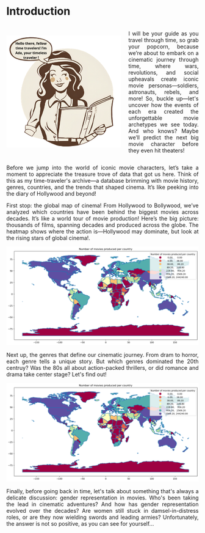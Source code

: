 # Introduction

<div style="display: flex; align-items: center; justify-content: center;">
    <div style="flex: 0 0 auto; margin-right: 20px;">
        <img src="/markdown_files/ada_dessin.png" alt="Ada" style="max-width: 300px;">
    </div>
    <div style="flex: 1;">
        <p style="text-align: justify;">
        I will be your guide as you travel through time, so grab your popcorn, because we’re about to embark on a cinematic journey through time, where wars, revolutions, and social upheavals create iconic movie personas—soldiers, astronauts, rebels, and more! So, buckle up—let's uncover how the events of each era created the unforgettable movie archetypes we see today. And who knows? Maybe we’ll predict the next big movie character before they even hit theaters!
        </p>
    </div>
</div>


<p style="text-align: justify;">
Before we jump into the world of iconic movie characters, let’s take a moment to appreciate the treasure trove of data that got us here. Think of this as my time-traveler's archive—a database brimming with movie history, genres, countries, and the trends that shaped cinema. It’s like peeking into the diary of Hollywood and beyond!
</p>

<p style="text-align: justify;">
First stop: the global map of cinema! From Hollywood to Bollywood, we’ve analyzed which countries have been behind the biggest movies across decades. It’s like a world tour of movie production! Here’s the big picture: thousands of films, spanning decades and produced across the globe. The heatmap shows where the action is—Hollywood may dominate, but look at the rising stars of global cinema!.
</p>

<div style="text-align: center;">
    <img src="/markdown_files/world_map.png" alt="World map">
</div>

<p style="text-align: justify;">
Next up, the genres that define our cinematic journey. From dram to horror, each genre tells a unique story. But which genres dominated the 20th centruy? Was the 80s all about action-packed thrillers, or did romance and drama take center stage? Let's find out!
</p>

<div style="text-align: center;">
    <img src="/markdown_files/world_map.png" alt="World map">
</div>

<p style="text-align: justify;">
Finally, before going back in time, let's talk about something that's always a delicate discussion: gender representation in movies. Who's been taking the lead in cinematic adventures? And how has gender representation evolved over the decades? Are women still stuck in damsel-in-distress roles, or are they now wielding swords and leading armies? Unfortunately, the answer is not so positive, as you can see for yourself...
</p>

